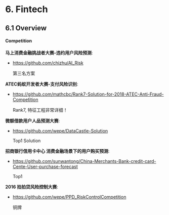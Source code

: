 # 6. Fintech

## 6.1 Overview

#### Competition

**马上消费金融挑战者大赛-违约用户风险预测**:

- <https://github.com/chizhu/AI_Risk>

    第三名方案

**ATEC蚂蚁开发者大赛-支付风险识别**:

- <https://github.com/mathcbc/Rank7-Solution-for-2018-ATEC-Anti-Fraud-Competition>

    Rank7, 特征工程非常详细！

**微额借款用户人品预测大赛**:

- <https://github.com/wepe/DataCastle-Solution>

    Top1 Solution

**招商银行信用卡中心 消费金融场景下的用户购买预测**:

- <https://github.com/sunwantong/China-Merchants-Bank-credit-card-Cente-User-purchase-forecast>

    Top1

**2016 拍拍贷风险控制大赛**:

- <https://github.com/wepe/PPD_RiskControlCompetition>

    铜牌
